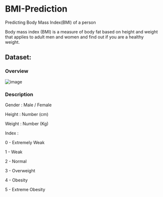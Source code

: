 # BMI-Prediction
Predicting Body Mass Index(BMI) of a person

Body mass index (BMI) is a measure of body fat based on height and weight that applies to adult men and women and find out if you are a healthy weight.

## Dataset:
### Overview
![image](https://user-images.githubusercontent.com/36665975/49426282-228c3780-f7c6-11e8-947d-8314e7116544.png)

### Description
Gender : Male / Female

Height : Number (cm)

Weight : Number (Kg)

Index :

0 - Extremely Weak

1 - Weak

2 - Normal

3 - Overweight

4 - Obesity

5 - Extreme Obesity

